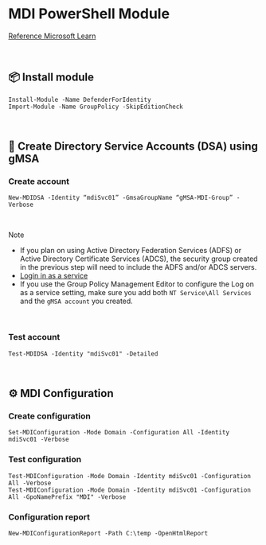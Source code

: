 # MDI PowerShell Module

[Reference Microsoft Learn](https://learn.microsoft.com/en-us/powershell/defenderforidentity/overview-defenderforidentity?view=defenderforidentity-latest)

<br>

## 📦 Install module
```
Install-Module -Name DefenderForIdentity
Import-Module -Name GroupPolicy -SkipEditionCheck
```
<br>

## 👤 Create Directory Service Accounts (DSA) using gMSA 

### Create account
```
New-MDIDSA -Identity “mdiSvc01” -GmsaGroupName “gMSA-MDI-Group” -Verbose
```

<br>

> [!NOTE]
> - If you plan on using Active Directory Federation Services (ADFS) or Active Directory Certificate Services (ADCS), the security group created in the previous step will need to include the ADFS and/or ADCS servers.
> - [Login in as a service](https://learn.microsoft.com/en-us/defender-for-identity/deploy/create-directory-service-account-gmsa#verify-that-the-gmsa-account-has-the-required-rights)
> - If you use the Group Policy Management Editor to configure the Log on as a service setting, make sure you add both ```NT Service\All Services``` and the ```gMSA account``` you created.

<br>

### Test account
```
Test-MDIDSA -Identity "mdiSvc01" -Detailed
```
<br>

## ⚙️ MDI Configuration

### Create configuration
```
Set-MDIConfiguration -Mode Domain -Configuration All -Identity mdiSvc01 -Verbose
```

### Test configuration
```
Test-MDIConfiguration -Mode Domain -Identity mdiSvc01 -Configuration All -Verbose
Test-MDIConfiguration -Mode Domain -Identity mdiSvc01 -Configuration All -GpoNamePrefix "MDI" -Verbose
```

### Configuration report
```
New-MDIConfigurationReport -Path C:\temp -OpenHtmlReport
```
